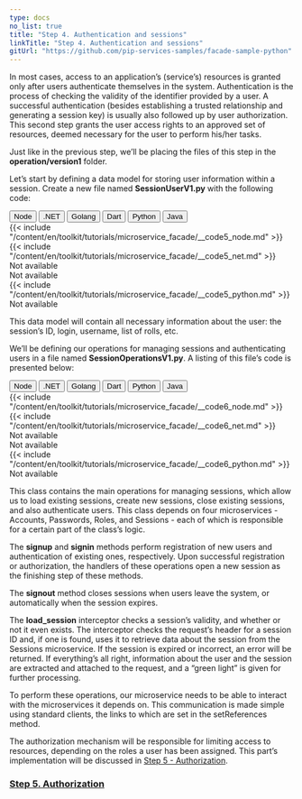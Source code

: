 ```yaml
---
type: docs
no_list: true
title: "Step 4. Authentication and sessions"
linkTitle: "Step 4. Authentication and sessions" 
gitUrl: "https://github.com/pip-services-samples/facade-sample-python"
---
```


In most cases, access to an application’s (service’s) resources is granted only after users authenticate themselves in the system. Authentication is the process of checking the validity of the identifier provided by a user. A successful authentication (besides establishing a trusted relationship and generating a session key) is usually also followed up by user authorization. This second step grants the user access rights to an approved set of resources, deemed necessary for the user to perform his/her tasks.

Just like in the previous step, we’ll be placing the files of this step in the **operation/version1** folder.

Let’s start by defining a data model for storing user information within a session. Create a new file named **SessionUserV1.py** with the following code:

<div class="content-tab-selector">
	<div class="btn-group tab-selector-btn-group" role="group" aria-label="Language selector">
	  <button type="button" class="btn btn-outline-secondary lang-select-btn">Node</button>
	  <button type="button" class="btn btn-outline-secondary lang-select-btn">.NET</button>
	  <button type="button" class="btn btn-outline-secondary lang-select-btn">Golang</button>
	  <button type="button" class="btn btn-outline-secondary lang-select-btn">Dart</button>
	  <button type="button" class="btn btn-outline-secondary lang-select-btn">Python</button>
	  <button type="button" class="btn btn-outline-secondary lang-select-btn">Java</button>
	</div>

<div class="content-tab-section">
  {{< include "/content/en/toolkit/tutorials/microservice_facade/__code5_node.md" >}}  
</div>

<div class="content-tab-section">
  {{< include "/content/en/toolkit/tutorials/microservice_facade/__code5_net.md" >}}    
</div>

<div class="content-tab-section">
  Not available  
</div>

<div class="content-tab-section">
  Not available   
</div>

<div class="content-tab-section">
  {{< include "/content/en/toolkit/tutorials/microservice_facade/__code5_python.md" >}}
</div>

<div class="content-tab-section">
  Not available  
</div>

</div>

This data model will contain all necessary information about the user: the session’s ID, login, username, list of rolls, etc.

We’ll be defining our operations for managing sessions and authenticating users in a file named **SessionOperationsV1.py**. A listing of this file’s code is presented below:

<div class="content-tab-selector">
	<div class="btn-group tab-selector-btn-group" role="group" aria-label="Language selector">
	  <button type="button" class="btn btn-outline-secondary lang-select-btn">Node</button>
	  <button type="button" class="btn btn-outline-secondary lang-select-btn">.NET</button>
	  <button type="button" class="btn btn-outline-secondary lang-select-btn">Golang</button>
	  <button type="button" class="btn btn-outline-secondary lang-select-btn">Dart</button>
	  <button type="button" class="btn btn-outline-secondary lang-select-btn">Python</button>
	  <button type="button" class="btn btn-outline-secondary lang-select-btn">Java</button>
	</div>

<div class="content-tab-section">
  {{< include "/content/en/toolkit/tutorials/microservice_facade/__code6_node.md" >}}  
</div>

<div class="content-tab-section">
  {{< include "/content/en/toolkit/tutorials/microservice_facade/__code6_net.md" >}}    
</div>

<div class="content-tab-section">
  Not available  
</div>

<div class="content-tab-section">
  Not available   
</div>

<div class="content-tab-section">
  {{< include "/content/en/toolkit/tutorials/microservice_facade/__code6_python.md" >}}
</div>

<div class="content-tab-section">
  Not available  
</div>

</div>

This class contains the main operations for managing sessions, which allow us to load existing sessions, create new sessions, close existing sessions, and also authenticate users. This class depends on four microservices - Accounts, Passwords, Roles, and Sessions - each of which is responsible for a certain part of the class’s logic.


The **signup** and **signin** methods perform registration of new users and authentication of existing ones, respectively. Upon successful registration or authorization, the handlers of these operations open a new session as the finishing step of these methods.


The **signout** method closes sessions when users leave the system, or automatically when the session expires.


The **load_session** interceptor checks a session’s validity, and whether or not it even exists. The interceptor checks the request’s header for a session ID and, if one is found, uses it to retrieve data about the session from the Sessions microservice. If the session is expired or incorrect, an error will be returned. If everything’s all right, information about the user and the session are extracted and attached to the request, and a “green light” is given for further processing.


To perform these operations, our microservice needs to be able to interact with the microservices it depends on. This communication is made simple using standard clients, the links to which are set in the setReferences method.


The authorization mechanism will be responsible for limiting access to resources, depending on the roles a user has been assigned. This part’s implementation will be discussed in [Step 5 - Authorization](../step4).

<span class="hide-title-link">

### [Step 5. Authorization](../step4)

</span>
